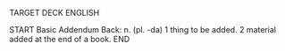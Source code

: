 TARGET DECK
ENGLISH

START
Basic
Addendum
Back: n. (pl. -da) 1 thing to be added. 2 material added at the end of a book.
END
